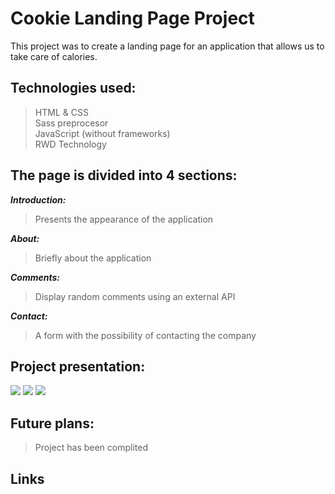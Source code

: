 # Cookie Landing Page Project

This project was to create a landing page for an application that allows us to take care of calories. </br>

## Technologies used:
> HTML & CSS </br>
> Sass preprocesor </br>
> JavaScript (without frameworks) </br>
> RWD Technology

## The page is divided into 4 sections:
 ***Introduction:*** </br>
> Presents the appearance of the application 

 ***About:*** </br>
> Briefly about the application

 ***Comments:*** </br>
> Display random comments using an external API

 ***Contact:*** </br>
> A form with the possibility of contacting the company

## Project presentation:

![](https://github.com/daniel-dabrowski-177/photos/blob/main/cookie-1.PNG)
![](https://github.com/daniel-dabrowski-177/photos/blob/main/cookie-2.PNG)
![](https://github.com/daniel-dabrowski-177/photos/blob/main/cookie-3.PNG)
<!-- ![](https://github.com/daniel-dabrowski-177/photos/blob/main/cookie-4.PNG) -->
<!-- ![](https://github.com/daniel-dabrowski-177/photos/blob/main/cookie-5.PNG) -->
<!-- ![](https://github.com/daniel-dabrowski-177/photos/blob/main/cookie-6.PNG) -->

## Future plans:
> Project has been complited

## Links
